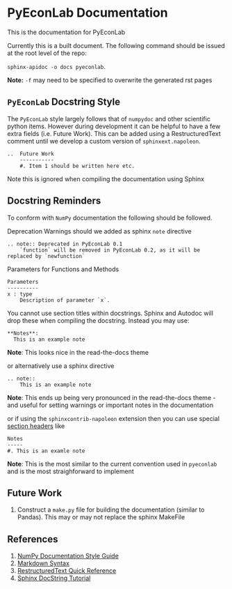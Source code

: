PyEconLab Documentation
=======================

This is the documentation for PyEconLab

Currently this is a built document. The following command should be issued at the root level of the repo: 

``sphinx-apidoc -o docs pyeconlab``.

**Note:** ``-f`` may need to be specified to overwrite the generated rst pages

``PyEconLab`` Docstring Style
-----------------------------

The ``PyEconLab`` style largely follows that of ``numpydoc`` and other scientific python items. 
However during development it can be helpful to have a few extra fields (i.e. Future Work).
This can be added using a RestructuredText comment until we develop a custom version of ``sphinxext.napoleon``. 

```
.. 	Future Work
	-----------
	#. Item 1 should be written here etc. 
```

Note this is ignored when compiling the documentation using Sphinx

Docstring Reminders
-------------------

To conform with ``NumPy`` documentation the following should be followed. 

Deprecation Warnings should we added as sphinx ``note`` directive

```
.. note:: Deprecated in PyEconLab 0.1
	`function` will be removed in PyEconLab 0.2, as it will be replaced by `newfunction`
```

Parameters for Functions and Methods

```
Parameters
----------
x : type
    Description of parameter `x`.
```

You cannot use section titles within docstrings. Sphinx and Autodoc will drop these when compiling the docstring.
Instead you may use:

```
**Notes**:
  This is an example note
```

**Note**: This looks nice in the read-the-docs theme

or alternatively use a sphinx directive

```
.. note::
	This is an example note
```

**Note**: This ends up being very pronounced in the read-the-docs theme - and useful for setting warnings or important notes in the documentation

or if using the ``sphinxcontrib-napoleon`` extension then you can use special [section headers](https://pypi.python.org/pypi/sphinxcontrib-napoleon#sections) like

```
Notes
-----
#. This is an examle note
```

**Note**: This is the most similar to the current convention used in ``pyeconlab`` and is the most straighforward to implement

Future Work
-----------
  1. Construct a ``make.py`` file for building the documentation (similar to Pandas). This may or may not replace the sphinx MakeFile

References
----------
  1. [NumPy Documentation Style Guide](<https://github.com/numpy/numpy/blob/master/doc/HOWTO_DOCUMENT.rst.txt>)
  1. [Markdown Syntax](http://daringfireball.net/projects/markdown/syntax)
  1. [RestructuredText Quick Reference](http://docutils.sourceforge.net/docs/user/rst/quickref.html)
  1. [Sphinx DocString Tutorial](http://thomas-cokelaer.info/tutorials/sphinx/docstring_python.html)